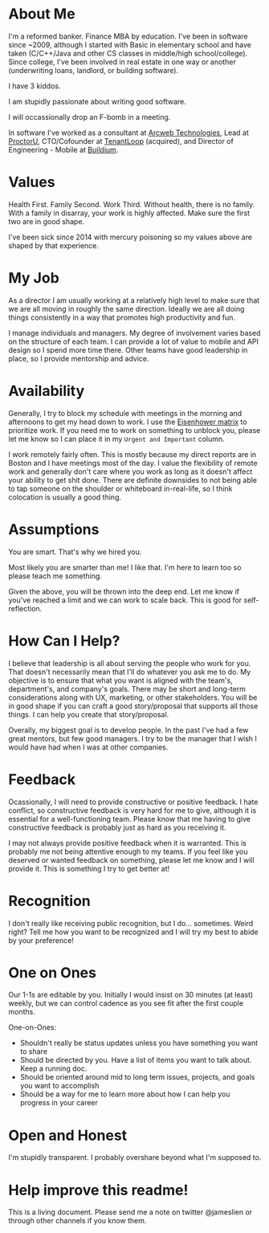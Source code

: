 # About Me

I'm a reformed banker. Finance MBA by education. I've been in software since ~2009, although I started with Basic in elementary school and have taken (C/C++/Java and other CS classes in middle/high school/college). Since college, I've been involved in real estate in one way or another (underwriting loans, landlord, or building software).

I have 3 kiddos.

I am stupidly passionate about writing good software.

I will occassionally drop an F-bomb in a meeting.

In software I've worked as a consultant at [Arcweb Technologies](https://arcweb.co/), Lead at [ProctorU](https://proctoru.com), CTO/Cofounder at [TenantLoop](https://angel.co/tenantloop) (acquired), and Director of Engineering - Mobile at [Buildium](https://buildium.com).

# Values

Health First. Family Second. Work Third. Without health, there is no family. With a family in disarray, your work is highly affected. Make sure the first two are in good shape.

I've been sick since 2014 with mercury poisoning so my values above are shaped by that experience.

# My Job

As a director I am usually working at a relatively high level to make sure that we are all moving in roughly the same direction. Ideally we are all doing things consistently in a way that promotes high productivity and fun.

I manage individuals and managers. My degree of involvement varies based on the structure of each team. I can provide a lot of value to mobile and API design so I spend more time there. Other teams have good leadership in place, so I provide mentorship and advice.

# Availability

Generally, I try to block my schedule with meetings in the morning and afternoons to get my head down to work. I use the [Eisenhower matrix](https://jamesclear.com/eisenhower-box) to prioritize work. If you need me to work on something to unblock you, please let me know so I can place it in my `Urgent and Important` column.

I work remotely fairly often. This is mostly because my direct reports are in Boston and I have meetings most of the day. I value the flexibility of remote work and generally don't care where you work as long as it doesn't affect your ability to get shit done. There are definite downsides to not being able to tap someone on the shoulder or whiteboard in-real-life, so I think colocation is usually a good thing.

# Assumptions

You are smart. That's why we hired you.

Most likely you are smarter than me! I like that. I'm here to learn too so please teach me something.

Given the above, you will be thrown into the deep end. Let me know if you've reached a limit and we can work to scale back. This is good for self-reflection. 

# How Can I Help?

I believe that leadership is all about serving the people who work for you. That doesn't necessarily mean that I'll do whatever you ask me to do. My objective is to ensure that what you want is aligned with the team's, department's, and company's goals. There may be short and long-term considerations along with UX, marketing, or other stakeholders. You will be in good shape if you can craft a good story/proposal that supports all those things. I can help you create that story/proposal.

Overally, my biggest goal is to develop people. In the past I've had a few great mentors, but few good managers. I try to be the manager that I wish I would have had when I was at other companies.

# Feedback

Ocassionally, I will need to provide constructive or positive feedback. I hate conflict, so constructive feedback is very hard for me to give, although it is essential for a well-functioning team. Please know that me having to give constructive feedback is probably just as hard as you receiving it.

I may not always provide positive feedback when it is warranted. This is probably me not being attentive enough to my teams. If you feel like you deserved or wanted feedback on something, please let me know and I will provide it. This is something I try to get better at!

# Recognition

I don't really like receiving public recognition, but I do... sometimes. Weird right? Tell me how you want to be recognized and I will try my best to abide by your preference!

# One on Ones

Our 1-1s are editable by you. Initially I would insist on 30 minutes (at least) weekly, but we can control cadence as you see fit after the first couple months.

One-on-Ones:
* Shouldn't really be status updates unless you have something you want to share
* Should be directed by you. Have a list of items you want to talk about. Keep a running doc.
* Should be oriented around mid to long term issues, projects, and goals you want to accomplish
* Should be a way for me to learn more about how I can help you progress in your career

# Open and Honest

I'm stupidly transparent. I probably overshare beyond what I'm supposed to.

# Help improve this readme!

This is a living document. Please send me a note on twitter @jameslien or through other channels if you know them.
